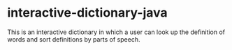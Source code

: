 # interactive-dictionary-java
This is an interactive dictionary in which a user can look up the definition of words and sort definitions by parts of speech. 
